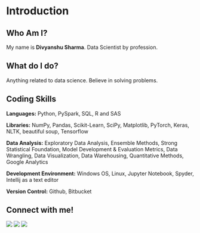 # Introduction
## Who Am I?
My name is **Divyanshu Sharma**. Data Scientist by profession.

## What do I do?
Anything related to data science. Believe in solving problems.

## Coding Skills
**Languages:**  Python, PySpark, SQL, R and SAS 

**Libraries:** NumPy, Pandas, Scikit-Learn,  SciPy, Matplotlib, PyTorch, Keras, NLTK, beautiful soup, Tensorflow

**Data Analysis:** Exploratory Data Analysis, Ensemble Methods, Strong Statistical Foundation, Model Development & Evaluation Metrics, Data Wrangling, Data Visualization, Data Warehousing, Quantitative Methods, Google Analytics

**Development Environment:** Windows OS, Linux, Jupyter Notebook, Spyder, Intellij as a text editor

**Version Control:**  Github, Bitbucket

## Connect with me!

[<img src="https://img.icons8.com/cute-clipart/64/000000/mailbox-closed-flag-down.png"/>](mailto:divyanshusharma88@gmail.com)     [<img src="https://img.icons8.com/cute-clipart/64/000000/linkedin.png"/>](https://www.linkedin.com/in/divyanshusharma93/)     [<img src="https://img.icons8.com/cute-clipart/64/000000/twitter.png"/>](https://www.twitter.com/divyanshu93/)

